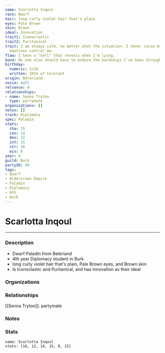 ```yaml
---
name: Scarlotta Inqoul
race: Dwarf
hair: long curly violet hair that's plain
eyes: Pale Brown
skin: Brown
ideal: Innovation
trait1: Iconoclastic
trait2: Puritanical
trait: I am always calm, no matter what the situation. I never raise my voice or let
  emotions control me.
flaw: I have a "tell" that reveals when I'm lying.
bond: No one else should have to endure the hardships I've been through.
birthday:
  numeric: 2/26
  written: 26th of Corelent
origin: Beleriand
voice: null
relvance: 0
relationships:
- name: Senna Tryton
  type: partymate
organizations: []
notes: []
track: Diplomacy
spec: Paladin
stats:
  cha: 15
  con: 14
  dex: 12
  int: 15
  str: 16
  wis: 8
year: 4
guild: Burk
partyID: 49
tags:
- Dwarf
- Aldercrown Empire
- Paladin
- Diplomacy
- 4th
- Burk
---
```

# Scarlotta Inqoul
---
### Description
- Dwarf Paladin from Beleriand
- 4th year Diplomacy student in Burk
- long curly violet hair that's plain, Pale Brown eyes, and Brown skin
- Is Iconoclastic and Puritanical, and has Innovation as their ideal

### Organizations

### Relationships
[[Senna Tryton]]: partymate

### Notes

### Stats
```statblock
name: Scarlotta Inqoul
stats: [16, 12, 14, 15, 8, 15]
```